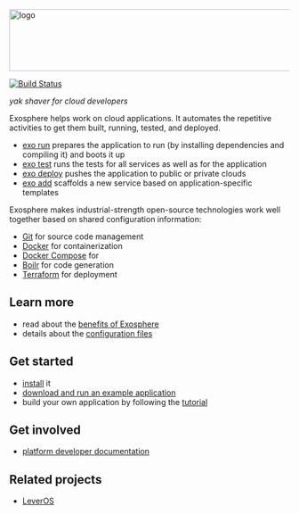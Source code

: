 <img src="documentation/logo.png" width="862" height="111" alt="logo">

[![Build Status](https://travis-ci.org/Originate/exosphere.svg?branch=master)](https://travis-ci.org/Originate/exosphere)

_yak shaver for cloud developers_

Exosphere helps work on cloud applications.
It automates the repetitive activities
to get them built, running, tested, and deployed.

- [exo run](documentation/commands/run.md)
  prepares the application to run (by installing dependencies and compiling it)
  and boots it up
- [exo test](documentation/commands/test.md)
  runs the tests for all services as well as for the application
- [exo deploy](documentation/commands/)
  pushes the application to public or private clouds
- [exo add](documentation/commands/add.md)
  scaffolds a new service based on application-specific templates

Exosphere makes industrial-strength open-source technologies
work well together based on shared configuration information:
* [Git](https://git-scm.com) for source code management
* [Docker](https://www.docker.com) for containerization
* [Docker Compose]() for
* [Boilr](https://github.com/tmrts/boilr) for code generation
* [Terraform](https://www.terraform.io) for deployment


## Learn more
* read about the [benefits of Exosphere](documentation/benefits.md)
* details about the [configuration files](website/config_files)


## Get started
* [install](website/tutorial/part_1/03_installation.md) it
* [download and run an example application](website/example-apps.md)
* build your own application by following the [tutorial](website/tutorial)


## Get involved
* [platform developer documentation](website/developers/developers.md)


## Related projects
* [LeverOS](https://github.com/leveros/leveros)
